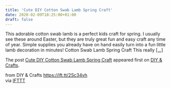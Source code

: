 ```yaml
---
title: 'Cute DIY Cotton Swab Lamb Spring Craft'
date: 2020-02-09T18:25:00+01:00
draft: false
---
```


This adorable cotton swab lamb is a perfect kids craft for spring. I usually see these around Easter, but they are truly great fun and easy craft any time of year. Simple supplies you already have on hand easily turn into a fun little lamb decoration in minutes! Cotton Swab Lamb Spring Craft This really [\[...\]](https://www.diyncrafts.com/80743/kids/cute-diy-cotton-swab-lamb-spring-craft)

The post [Cute DIY Cotton Swab Lamb Spring Craft](https://www.diyncrafts.com/80743/kids/cute-diy-cotton-swab-lamb-spring-craft) appeared first on [DIY & Crafts](https://www.diyncrafts.com).

  
  
from DIY & Crafts https://ift.tt/2Sc34vh  
via [IFTTT](https://ifttt.com/?ref=da&site=blogger)
